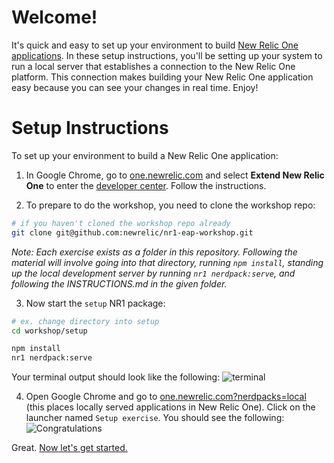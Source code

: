 # Welcome!

It's quick and easy to set up your environment to build [New Relic One applications](https://docs.newrelic.com/docs/new-relic-programmable-platform-introduction). In these setup instructions, you'll be setting up your system to run a local server that establishes a connection to the New Relic One platform. This connection makes building your New Relic One application easy because you can see your changes in real time. Enjoy!

# Setup Instructions

To set up your environment to build a New Relic One application: 

1. In Google Chrome, go to [one.newrelic.com](one.newrelic.com) and select **Extend New Relic One** to enter the [developer center](https://one.newrelic.com/launcher/developer-center.launcher#pane=eyJuZXJkbGV0SWQiOiJkZXZlbG9wZXItY2VudGVyLmRldmVsb3Blci1jZW50ZXIifQ==). Follow the instructions.

2. To prepare to do the workshop, you need to clone the workshop repo: 

```bash
# if you haven't cloned the workshop repo already
git clone git@github.com:newrelic/nr1-eap-workshop.git
```

_Note: Each exercise exists as a folder in this repository. Following the material will involve going into that directory, running `npm install`, standing up the local development server by running `nr1 nerdpack:serve`, and following the INSTRUCTIONS.md in the given folder._

3. Now start the `setup` NR1 package: 

```bash
# ex. change directory into setup
cd workshop/setup

npm install
nr1 nerdpack:serve
```

Your terminal output should look like the following:
![terminal](screenshots/setup_screen04.png)

4. Open Google Chrome and go to [one.newrelic.com?nerdpacks=local](one.newrelic.com?nerdpacks=local) (this places locally served applications in New Relic One). Click on the launcher named `Setup exercise`. You should see the following:
![Congratulations](screenshots/setup_screen05.png)

Great. [Now let's get started.](https://github.com/newrelic/nr1-eap-workshop)

